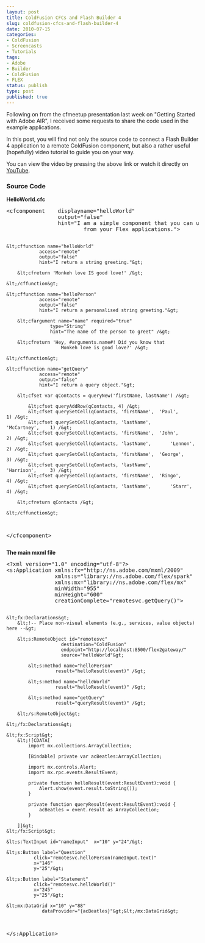 ```yaml
---
layout: post
title: ColdFusion CFCs and Flash Builder 4
slug: coldfusion-cfcs-and-flash-builder-4
date: 2010-07-15
categories:
- ColdFusion
- Screencasts
- Tutorials
tags:
- Adobe
- Builder
- ColdFusion
- FLEX
status: publish
type: post
published: true
---
```

<p>Following on from the cfmeetup presentation last week on "Getting Started with Adobe AIR", I received some requests to share the code used in the example applications.</p>
<p>In this post, you will find not only the source code to connect a Flash Builder 4 application to a remote ColdFusion component, but also a rather useful (hopefully) video tutorial to guide you on your way.</p>
<p>You can view the video by pressing the above link or watch it directly on <a title="View the video directly on YouTube." href="http://youtu.be/VF0WWgwhp3o" target="_blank">YouTube</a>.</p>
<h3>Source Code</h3>
<p><strong>HelloWorld.cfc</strong></p>
<pre name="code" class="xml">&lt;cfcomponent 	displayname="helloWorld"
				output="false"
				hint="I am a simple component that you can use to call
						from your Flex applications."&gt;

	&lt;cffunction name="helloWorld"
				access="remote"
				output="false"
				hint="I return a string greeting."&gt;

		&lt;cfreturn 'Monkeh love IS good love!' /&gt;

	&lt;/cffunction&gt;

	&lt;cffunction name="helloPerson"
				access="remote"
				output="false"
				hint="I return a personalised string greeting."&gt;

		&lt;cfargument name="name" required="true"
					type="String"
					hint="The name of the person to greet" /&gt;

		&lt;cfreturn 'Hey, #arguments.name#! Did you know that
						Monkeh love is good love?' /&gt;

	&lt;/cffunction&gt;

	&lt;cffunction name="getQuery"
				access="remote"
				output="false"
				hint="I return a query object."&gt;

		&lt;cfset var qContacts = queryNew('firstName, lastName') /&gt;

			&lt;cfset queryAddRow(qContacts, 4) /&gt;
			&lt;cfset querySetCell(qContacts, 'firstName', 	'Paul', 		1) /&gt;
			&lt;cfset querySetCell(qContacts, 'lastName', 		'McCartney', 	1) /&gt;
			&lt;cfset querySetCell(qContacts, 'firstName', 	'John', 		2) /&gt;
			&lt;cfset querySetCell(qContacts, 'lastName', 		'Lennon', 		2) /&gt;
			&lt;cfset querySetCell(qContacts, 'firstName', 	'George', 		3) /&gt;
			&lt;cfset querySetCell(qContacts, 'lastName', 		'Harrison', 	3) /&gt;
			&lt;cfset querySetCell(qContacts, 'firstName', 	'Ringo', 		4) /&gt;
			&lt;cfset querySetCell(qContacts, 'lastName', 		'Starr', 		4) /&gt;

		&lt;cfreturn qContacts /&gt;

	&lt;/cffunction&gt;

&lt;/cfcomponent&gt;</pre>
<p><strong>The main mxml file</strong></p>
<pre name="code" class="xml">&lt;?xml version="1.0" encoding="utf-8"?&gt;
&lt;s:Application xmlns:fx="http://ns.adobe.com/mxml/2009"
			   xmlns:s="library://ns.adobe.com/flex/spark"
			   xmlns:mx="library://ns.adobe.com/flex/mx"
			   minWidth="955"
			   minHeight="600"
			   creationComplete="remotesvc.getQuery()"&gt;

	&lt;fx:Declarations&gt;
		&lt;!-- Place non-visual elements (e.g., services, value objects) here --&gt;

		&lt;s:RemoteObject id="remotesvc"
						destination="ColdFusion"
						endpoint="http://localhost:8500/flex2gateway/"
						source="helloWorld"&gt;

			&lt;s:method name="helloPerson"
					  result="helloResult(event)" /&gt;

			&lt;s:method name="helloWorld"
					  result="helloResult(event)" /&gt;

			&lt;s:method name="getQuery"
					  result="queryResult(event)" /&gt;

		&lt;/s:RemoteObject&gt;

	&lt;/fx:Declarations&gt;

	&lt;fx:Script&gt;
		&lt;![CDATA[
			import mx.collections.ArrayCollection;

			[Bindable] private var acBeatles:ArrayCollection;

			import mx.controls.Alert;
			import mx.rpc.events.ResultEvent;

			private function helloResult(event:ResultEvent):void {
				Alert.show(event.result.toString());
			}

			private function queryResult(event:ResultEvent):void {
				acBeatles = event.result as ArrayCollection;
			}

		]]&gt;
	&lt;/fx:Script&gt;

	&lt;s:TextInput id="nameInput"  x="10" y="24"/&gt;

	&lt;s:Button label="Question"
			  click="remotesvc.helloPerson(nameInput.text)"
			  x="146"
			  y="25"/&gt;

	&lt;s:Button label="Statement"
			  click="remotesvc.helloWorld()"
			  x="245"
			  y="25"/&gt;

	&lt;mx:DataGrid x="10" y="88"
				 dataProvider="{acBeatles}"&gt;&lt;/mx:DataGrid&gt;

&lt;/s:Application&gt;</pre>
